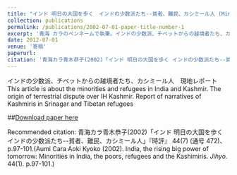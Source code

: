 ```yaml
---
title: "インド 明日の大国を歩く　インドの少数派たち--貧者、難民、カシミール人 (Minorities in India: the poors, refugees and the Kashimiris)"
collection: publications
permalink: /publications/2002-07-01-paper-title-number-1
excerpt: '青海 カラのペンネームで執筆。インドの少数派、チベットからの越境者たち、カシミール人　現地レポート　This article was written under the pseudonym of Oumi Cara.　Report about the minorities and refugees in India and Kashmir. The origin of terrestrial dispute over IH Kashmir. Narratives of Kashmiris in Srinagar and Tibetan refugees'
date: 2012-07-01
venue: '寄稿'
paperurl: 　　
citation: '青海カラ青木恭子(2002)「インド 明日の大国を歩く インドの少数派たち--貧者、難民、カシミール人」『時評』 44(7) (通号 472)、p.97～101. (Aumi Cara Aoki Kyoko (2002). India, the rising big power of tomorrow: Minorities in India, the poors, refugees and the Kashimiris. <i>Jihyo</i>. 44(1). p.97-101.)'
---
```

インドの少数派、チベットからの越境者たち、カシミール人　現地レポート　This article is about the minorities and refugees in India and Kashmir. The origin of terrestrial dispute over IH Kashmir.  Report of narratives of Kashmiris in Srinagar and Tibetan refugees

##[Download paper here](http://gerdaresearch.github.io/files/paper1.pdf)

Recommended citation: 青海カラ青木恭子(2002)「インド 明日の大国を歩く インドの少数派たち--貧者、難民、カシミール人」『時評』 44(7) (通号 472)、p.97-101.(Aumi Cara Aoki Kyoko (2002). India, the rising big power of tomorrow: Minorities in India, the poors, refugees and the Kashimiris. <i>Jihyo</i>. 44(1). p.97-101.)
